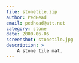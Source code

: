 ```yaml
---
file: stonetile.zip
author: PedHead
email: pedhead@att.net
category: stone
date: 2000-06-06
screenshot: stonetile.jpg
description: >
    A stone tile mat.
---
```

